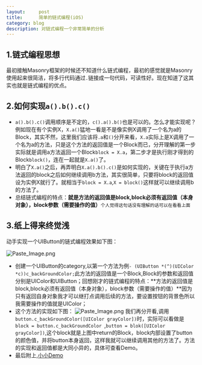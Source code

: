 ```yaml
---
layout:     post
title:      简单的链式编程(iOS)
category: blog
description: 对链式编程一个非常简单的分析
---
```


## 1.链式编程思想
最初接触Masonry框架的时候还不知道什么链式编程，最初的感觉就是Masonry使用起来很简洁，将多行代码通过`.`链接成一句代码，可读性好。现在知道了这其实也就是链式编程的优点。

## 2.如何实现`a().b().c()`
- `a().b().c()`调用顺序是不定的，`c().a().b()`也是可以的。怎么才能实现呢？例如现在有个实例X，`X.a()`猛地一看是不是像实例X调用了一个名为a的Block，其实不然，这里我们应该将`.a`和`()`分开来看，`X.a`实际上是X调用了一个名为a的方法，只是这个方法的返回值是一个Block而已，分开理解的第一步实际就是调用a方法返回一个Block`block = X.a`，第二步才是执行刚才得到的Block`block()`，连在一起就是`X.a()`了。
- 明白了`X.a()`之后，再弄明白`X.a().b().c()`是如何实现的，关键在于执行a方法返回的block之后如何继续调用b方法，其实很简单，只要将block的返回值设为实例X就行了。就相当于`block = X.a`,`X = block()`这样就可以继续调用b的方法了。
- 总结链式编程的特点：**就是方法的返回值是block,block必须有返回值（本身对象），block参数（需要操作的值）**`个人觉得这句话没有理解的话可以在看看上面`    

## 3.纸上得来终觉浅
动手实现一个UIButton的链式编程效果如下图：


![Paste_Image.png](http://upload-images.jianshu.io/upload_images/1723577-37341b60dc8ce0f9.png?imageMogr2/auto-orient/strip%7CimageView2/2/w/1240)


- 创建一个UIButton的category,以第一个方法为例`- (UIButton *(^)(UIColor *c))c_backGroundColor;`此方法的返回值是一个Block,Block的参数和返回值分别是UIColor和UIButton；回想刚才的链式编程的特点：**方法的返回值是block,block必须有返回值（本身对象），block参数（需要操作的值）**因为只有返回自身对象我才可以继打点调用后续的方法，要设置按钮的背景色所以我需要操作的值就是UIColor；
- 这个方法的实现如下图：
![Paste_Image.png](http://upload-images.jianshu.io/upload_images/1723577-1cb73a88c13c4166.png?imageMogr2/auto-orient/strip%7CimageView2/2/w/1240)
我们再分开看,调用` button.c_backGroundColor([UIColor grayColor])`时，实际可以看做是`block = button.c_backGroundColor `,`button = blok([UIColor grayColor])`,这个block就是上图中return的Block，block内部设置了button的颜色值，并将button本身返回，这样我就可以继续调用其他的方法了。方法的实现和返回值都是大同小异的，具体可查看Demo。
-  最后附上,[小小Demo](https://github.com/CeaserW/ChainDemo)